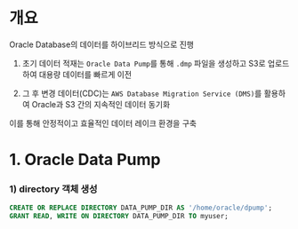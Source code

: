 
# 개요

Oracle Database의 데이터를 하이브리드 방식으로 진행

1. 초기 데이터 적재는 `Oracle Data Pump`를 통해 `.dmp` 파일을 생성하고 S3로 업로드하여 대용량 데이터를 빠르게 이전
    
2. 그 후 변경 데이터(CDC)는 `AWS Database Migration Service (DMS)`를 활용하여 Oracle과 S3 간의 지속적인 데이터 동기화

이를 통해 안정적이고 효율적인 데이터 레이크 환경을 구축


# 1. Oracle Data Pump

### 1) directory 객체 생성
```sql
CREATE OR REPLACE DIRECTORY DATA_PUMP_DIR AS '/home/oracle/dpump';
GRANT READ, WRITE ON DIRECTORY DATA_PUMP_DIR TO myuser;
```

